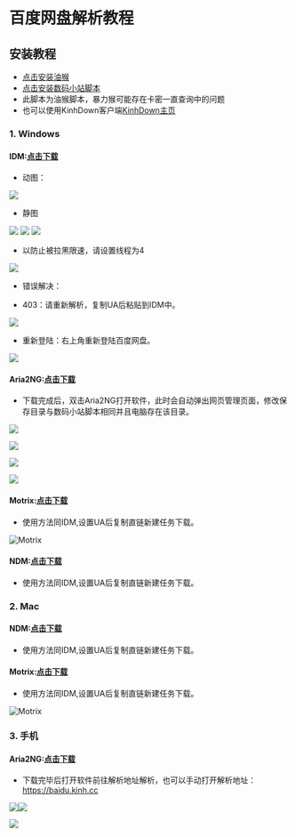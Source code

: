 # 百度网盘解析教程  

## 安装教程  
- [点击安装油猴](https://www.tampermonkey.net)
- [点击安装数码小站脚本](https://greasyfork.org/zh-CN/scripts/426806)  
- 此脚本为油猴脚本，暴力猴可能存在卡密一直查询中的问题
- 也可以使用KinhDown客户端[KinhDown主页](https://kinhdown.com)
### 1. Windows  
#### IDM:[点击下载](https://gitee.com/LoveGlaze/BaiDuPan/attach_files/860267/download/Internet%20Download%20Manager%206.39.5.exe)  
- 动图：

<img src="https://gitee.com/LoveGlaze/images/raw/master/ShuMa-IDM.gif" />  

- 静图  

<img src="https://gitee.com/LoveGlaze/BaiDuPan/raw/master/IDM1.png" />  

<img src="https://gitee.com/LoveGlaze/BaiDuPan/raw/master/IDM2.png" /> 

<img src="https://gitee.com/LoveGlaze/BaiDuPan/raw/master/IDM3.png" />  

- 以防止被拉黑限速，请设置线程为4  

<img src="https://gitee.com/LoveGlaze/BaiDuPan/raw/master/IDM4.png" />  

- 错误解决：  

- 403：请重新解析，复制UA后粘贴到IDM中。  

<img src="https://gitee.com/LoveGlaze/BaiDuPan/raw/master/403%E9%94%99%E8%AF%AF.png" /> 
 
- 重新登陆：右上角重新登陆百度网盘。
  
<img src="https://gitee.com/LoveGlaze/BaiDuPan/raw/master/%E9%87%8D%E6%96%B0%E7%99%BB%E9%99%86%E9%94%99%E8%AF%AF.png" />  

#### Aria2NG:[点击下载](http://aria2.baisheng999.com/)

- 下载完成后，双击Aria2NG打开软件，此时会自动弹出网页管理页面，修改保存目录与数码小站脚本相同并且电脑存在该目录。

![](https://gitee.com/LoveGlaze/BaiDuPan/raw/master/Aria1.png)  

![](https://gitee.com/LoveGlaze/BaiDuPan/raw/master/Aria2.png)  

![](https://gitee.com/LoveGlaze/BaiDuPan/raw/master/Aria3.png)

![](https://gitee.com/LoveGlaze/BaiDuPan/raw/master/Aria4.png)

#### Motrix:[点击下载](https://motrix.app)  

- 使用方法同IDM,设置UA后复制直链新建任务下载。
  
![Motrix](https://gitee.com/LoveGlaze/BaiDuPan/raw/master/Motrix.png)    

#### NDM:[点击下载](https://ninjadownloadmanager.com)  

- 使用方法同IDM,设置UA后复制直链新建任务下载。  

### 2. Mac

#### NDM:[点击下载](https://ninjadownloadmanager.com)

- 使用方法同IDM,设置UA后复制直链新建任务下载。

#### Motrix:[点击下载](https://motrix.app)

- 使用方法同IDM,设置UA后复制直链新建任务下载。

![Motrix](https://gitee.com/LoveGlaze/BaiDuPan/raw/master/Motrix.png)  

### 3. 手机  

#### Aria2NG:[点击下载](https://gitee.com/LoveGlaze/BaiDuPan/attach_files/860266/download/AriaNg%20GUI%20-%20KinhDown.apk)  

- 下载完毕后打开软件前往解析地址解析，也可以手动打开解析地址：https://baidu.kinh.cc  

![](https://gitee.com/LoveGlaze/BaiDuPan/raw/master/AriaS1.png)![](https://gitee.com/LoveGlaze/BaiDuPan/raw/master/AriaS2.png)  

![](https://gitee.com/LoveGlaze/BaiDuPan/raw/master/AriaS3.png)  

